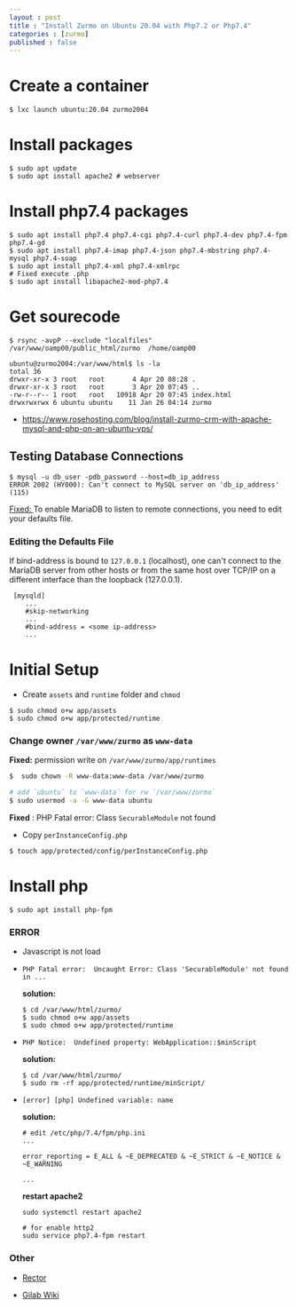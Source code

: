 ```yaml
---
layout : post
title : "Install Zurmo on Ubuntu 20.04 with Php7.2 or Php7.4"
categories : [zurmo]
published : false
---
```

# Create a container

```shell
$ lxc launch ubuntu:20.04 zurmo2004
```

# Install packages
```shell
$ sudo apt update
$ sudo apt install apache2 # webserver
```

# Install php7.4  packages 
```shell
$ sudo apt install php7.4 php7.4-cgi php7.4-curl php7.4-dev php7.4-fpm php7.4-gd
$ sudo apt install php7.4-imap php7.4-json php7.4-mbstring php7.4-mysql php7.4-soap
$ sudo apt install php7.4-xml php7.4-xmlrpc
# Fixed execute .php 
$ sudo apt install libapache2-mod-php7.4
```

# Get sourecode 
```shell
$ rsync -avpP --exclude "localfiles"  /var/www/oamp00/public_html/zurmo  /home/oamp00

ubuntu@zurmo2004:/var/www/html$ ls -la
total 36
drwxr-xr-x 3 root   root       4 Apr 20 08:28 .
drwxr-xr-x 3 root   root       3 Apr 20 07:45 ..
-rw-r--r-- 1 root   root   10918 Apr 20 07:45 index.html
drwxrwxrwx 6 ubuntu ubuntu    11 Jan 26 04:14 zurmo
```

* https://www.rosehosting.com/blog/install-zurmo-crm-with-apache-mysql-and-php-on-an-ubuntu-vps/

## Testing Database Connections

```shell
$ mysql -u db_user -pdb_password --host=db_ip_address
ERROR 2002 (HY000): Can't connect to MySQL server on 'db_ip_address' (115)
```
[Fixed: ](https://mariadb.com/kb/en/configuring-mariadb-for-remote-client-access/#finding-the-defaults-file) To enable MariaDB to listen to remote connections, you need to edit your defaults file.

### Editing the Defaults File
If bind-address is bound to `127.0.0.1` (localhost), one can't connect to the MariaDB server from other hosts or from the same host over TCP/IP on a different interface than the loopback (127.0.0.1). 
```
 [mysqld]
    ...
    #skip-networking
    ...
    #bind-address = <some ip-address>
    ...
```

# Initial Setup

* Create `assets` and `runtime` folder and `chmod`

```shell
$ sudo chmod o+w app/assets
$ sudo chmod o+w app/protected/runtime
```

### Change owner `/var/www/zurmo` as `www-data`

**Fixed:** permission write on `/var/www/zurmo/app/runtimes`
```bash
$  sudo chown -R www-data:www-data /var/www/zurmo

# add `ubuntu` to `www-data` for rw `/var/www/zurmo`
$ sudo usermod -a -G www-data ubuntu
```


**Fixed** : PHP Fatal error: Class `SecurableModule` not found

* Copy `perInstanceConfig.php` 
```shell
$ touch app/protected/config/perInstanceConfig.php
```



# Install php
```shell
$ sudo apt install php-fpm 
```



### ERROR
* Javascript is not load

* `PHP Fatal error:  Uncaught Error: Class 'SecurableModule' not found in ...`

    **solution:**
    ```shell
    $ cd /var/www/html/zurmo/
    $ sudo chmod o+w app/assets
    $ sudo chmod o+w app/protected/runtime
    ```

* `PHP Notice:  Undefined property: WebApplication::$minScript`

    **solution:**
    ```shell
    $ cd /var/www/html/zurmo/
    $ sudo rm -rf app/protected/runtime/minScript/
    ```

* `[error] [php] Undefined variable: name`

    **solution:**
    ```shell
    # edit /etc/php/7.4/fpm/php.ini
    ...

   error_reporting = E_ALL & ~E_DEPRECATED & ~E_STRICT & ~E_NOTICE & ~E_WARNING

   ...
    ```
    **restart apache2**
    ```shell
    sudo systemctl restart apache2
    
    # for enable http2
    sudo service php7.4-fpm restart
    ```



### Other
 * [Rector](https://freek.dev/1518-automatically-convert-your-code-to-php-74-syntax-using-rector)

 * [Gilab Wiki](https://gitlab.com/kitcharoenp/zurmo/-/wikis/Zurmo-:-Troubleshooting-&-Tunning)